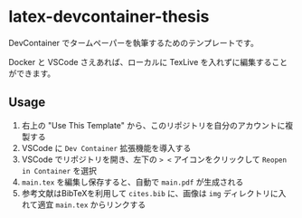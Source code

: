 # latex-devcontainer-thesis

DevContainer でタームペーパーを執筆するためのテンプレートです。

Docker と VSCode さえあれば、ローカルに TexLive を入れずに編集することができます。

## Usage

1. 右上の "Use This Template" から、このリポジトリを自分のアカウントに複製する
2. VSCode に `Dev Container` 拡張機能を導入する
3. VSCode でリポジトリを開き、左下の `> <` アイコンをクリックして `Reopen in Container` を選択
4. `main.tex` を編集し保存すると、自動で `main.pdf` が生成される
5. 参考文献はBibTeXを利用して `cites.bib` に、画像は `img` ディレクトリに入れて適宜 `main.tex` からリンクする
